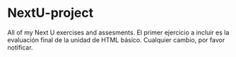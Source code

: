 # NextU-project
All of my Next U exercises and assesments.
El primer ejercicio a incluir es la evaluación final de la unidad de HTML básico. Cualquier cambio, por favor notificar. 
